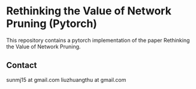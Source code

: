 # Rethinking the Value of Network Pruning (Pytorch)
This repository contains a pytorch implementation of the paper Rethinking the Value of Network Pruning.

## Contact
sunmj15 at gmail.com liuzhuangthu at gmail.com